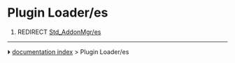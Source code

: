 # Plugin Loader/es
1.  REDIRECT [Std_AddonMgr/es](Std_AddonMgr/es.md)



---
⏵ [documentation index](../README.md) > Plugin Loader/es
